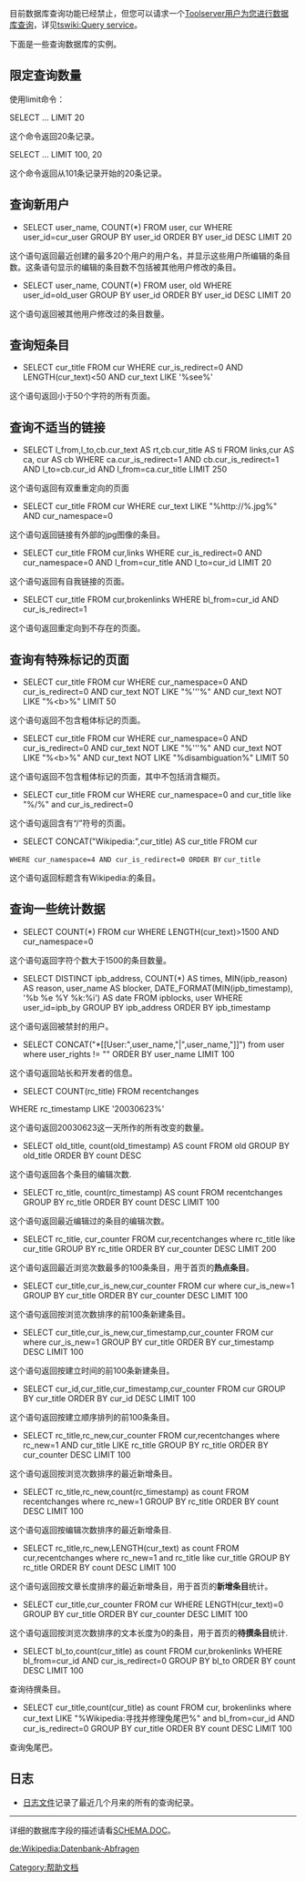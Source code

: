 目前数据库查询功能已经禁止，但您可以请求一个[Toolserver用户为您进行数据库查询](https://zh.wikipedia.org/wiki/meta:Toolserver "wikilink")，详见[tswiki:Query
service](https://zh.wikipedia.org/wiki/tswiki:Query_service "wikilink")。

下面是一些查询数据库的实例。

## 限定查询数量

使用limit命令：

SELECT ... LIMIT 20

这个命令返回20条记录。

SELECT ... LIMIT 100, 20

这个命令返回从101条记录开始的20条记录。

## 查询新用户

  - SELECT user_name, COUNT(\*) FROM user, cur WHERE user_id=cur_user
    GROUP BY user_id ORDER BY user_id DESC LIMIT 20

这个语句返回最近创建的最多20个用户的用户名，并显示这些用户所编辑的条目数。这条语句显示的编辑的条目数不包括被其他用户修改的条目。

  - SELECT user_name, COUNT(\*) FROM user, old WHERE user_id=old_user
    GROUP BY user_id ORDER BY user_id DESC LIMIT 20

这个语句返回被其他用户修改过的条目数量。

## 查询短条目

  - SELECT cur_title FROM cur WHERE cur_is_redirect=0 AND
    LENGTH(cur_text)\<50 AND cur_text LIKE '%see%'

这个语句返回小于50个字符的所有页面。

## 查询不适当的链接

  - SELECT l_from,l_to,cb.cur_text AS rt,cb.cur_title AS ti FROM
    links,cur AS ca, cur AS cb WHERE ca.cur_is_redirect=1 AND
    cb.cur_is_redirect=1 AND l_to=cb.cur_id AND
    l_from=ca.cur_title LIMIT 250

这个语句返回有双重重定向的页面

  - SELECT cur_title FROM cur WHERE cur_text LIKE "%http://%.jpg%" AND
    cur_namespace=0

这个语句返回链接有外部的jpg图像的条目。

  - SELECT cur_title FROM cur,links WHERE cur_is_redirect=0 AND
    cur_namespace=0 AND l_from=cur_title AND l_to=cur_id LIMIT 20

这个语句返回有自我链接的页面。

  - SELECT cur_title FROM cur,brokenlinks WHERE bl_from=cur_id AND
    cur_is_redirect=1

这个语句返回重定向到不存在的页面。

## 查询有特殊标记的页面

  - SELECT cur_title FROM cur WHERE cur_namespace=0 AND
    cur_is_redirect=0 AND cur_text NOT LIKE "%'''%" AND cur_text NOT
    LIKE "%\<b\>%" LIMIT 50

这个语句返回不包含粗体标记的页面。

  - SELECT cur_title FROM cur WHERE cur_namespace=0 AND
    cur_is_redirect=0 AND cur_text NOT LIKE "%'''%" AND cur_text NOT
    LIKE "%\<b\>%" AND cur_text NOT LIKE "%disambiguation%" LIMIT 50

这个语句返回不包含粗体标记的页面，其中不包括消含糊页。

  - SELECT cur_title FROM cur WHERE cur_namespace=0 and cur_title
    like "%/%" and cur_is_redirect=0

这个语句返回含有“/”符号的页面。

  - <nowiki>SELECT CONCAT("Wikipedia:",cur_title) AS cur_title FROM
    cur

`WHERE cur_namespace=4 AND cur_is_redirect=0 ORDER BY`
`cur_title`</nowiki>

这个语句返回标题含有Wikipedia:的条目。

## 查询一些统计数据

  - SELECT COUNT(\*) FROM cur WHERE LENGTH(cur_text)\>1500 AND
    cur_namespace=0

这个语句返回字符个数大于1500的条目数量。

  - SELECT DISTINCT ipb_address, COUNT(\*) AS times, MIN(ipb_reason)
    AS reason, user_name AS blocker, DATE_FORMAT(MIN(ipb_timestamp),
    '%b %e %Y %k:%i') AS date FROM ipblocks, user WHERE user_id=ipb_by
    GROUP BY ipb_address ORDER BY ipb_timestamp

这个语句返回被禁封的用户。

  - SELECT CONCAT("\*\[\[User:",user_name,"|",user_name,"\]\]") from
    user where user_rights \!= "" ORDER BY user_name LIMIT 100

这个语句返回站长和开发者的信息。

  - <nowiki>SELECT COUNT(rc_title) FROM recentchanges

WHERE rc_timestamp LIKE '20030623%'</nowiki>

这个语句返回20030623这一天所作的所有改变的数量。

  - SELECT old_title, count(old_timestamp) AS count FROM old GROUP BY
    old_title ORDER BY count DESC

这个语句返回各个条目的编辑次数.

  - SELECT rc_title, count(rc_timestamp) AS count FROM recentchanges
    GROUP BY rc_title ORDER BY count DESC LIMIT 100

这个语句返回最近编辑过的条目的编辑次数。

  - SELECT rc_title, cur_counter FROM cur,recentchanges where
    rc_title like cur_title GROUP BY rc_title ORDER BY cur_counter
    DESC LIMIT 200

这个语句返回最近浏览次数最多的100条条目，用于首页的**热点条目**。

  - SELECT cur_title,cur_is_new,cur_counter FROM cur where
    cur_is_new=1 GROUP BY cur_title ORDER BY cur_counter DESC LIMIT
    100

这个语句返回按浏览次数排序的前100条新建条目。

  - SELECT cur_title,cur_is_new,cur_timestamp,cur_counter FROM cur
    where cur_is_new=1 GROUP BY cur_title ORDER BY cur_timestamp
    DESC LIMIT 100

这个语句返回按建立时间的前100条新建条目。

  - SELECT cur_id,cur_title,cur_timestamp,cur_counter FROM cur GROUP
    BY cur_title ORDER BY cur_id DESC LIMIT 100

这个语句返回按建立顺序排列的前100条条目。

  - SELECT rc_title,rc_new,cur_counter FROM cur,recentchanges where
    rc_new=1 AND cur_title LIKE rc_title GROUP BY rc_title ORDER BY
    cur_counter DESC LIMIT 100

这个语句返回按浏览次数排序的最近新增条目。

  - SELECT rc_title,rc_new,count(rc_timestamp) as count FROM
    recentchanges where rc_new=1 GROUP BY rc_title ORDER BY count DESC
    LIMIT 100

这个语句返回按编辑次数排序的最近新增条目.

  - SELECT rc_title,rc_new,LENGTH(cur_text) as count FROM
    cur,recentchanges where rc_new=1 and rc_title like cur_title
    GROUP BY rc_title ORDER BY count DESC LIMIT 100

这个语句返回按文章长度排序的最近新增条目，用于首页的**新增条目**统计。

  - SELECT cur_title,cur_counter FROM cur WHERE LENGTH(cur_text)=0
    GROUP BY cur_title ORDER BY cur_counter DESC LIMIT 100

这个语句返回按浏览次数排序的文本长度为0的条目，用于首页的**待撰条目**统计.

  - SELECT bl_to,count(cur_title) as count FROM cur,brokenlinks WHERE
    bl_from=cur_id AND cur_is_redirect=0 GROUP BY bl_to ORDER BY
    count DESC LIMIT 100

查询待撰条目。

  - SELECT cur_title,count(cur_title) as count FROM cur, brokenlinks
    where cur_text LIKE "%Wikipedia:寻找并修理兔尾巴%" and bl_from=cur_id AND
    cur_is_redirect=0 GROUP BY cur_title ORDER BY count DESC LIMIT
    100

查询兔尾巴。

## 日志

  - [日志文件](http://zh.wikipedia.org/upload/sqllog_mFhyRe6)记录了最近几个月来的所有的查询纪录。

-----

详细的数据库字段的描述请看[SCHEMA.DOC](http://cvs.sourceforge.net/cgi-bin/viewcvs.cgi/*checkout*/wikipedia/phpwiki/newcodebase/docs/schema.doc?rev=HEAD&content-type=text/plain)。

[de:Wikipedia:Datenbank-Abfragen](https://zh.wikipedia.org/wiki/de:Wikipedia:Datenbank-Abfragen "wikilink")

[Category:帮助文档](https://zh.wikipedia.org/wiki/Category:帮助文档 "wikilink")